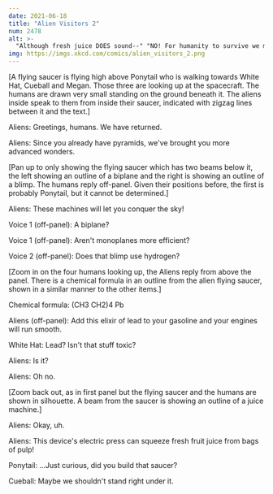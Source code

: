 ```yaml
---
date: 2021-06-18
title: "Alien Visitors 2"
num: 2478
alt: >-
  "Although fresh juice DOES sound--" "NO! For humanity to survive we must learn from the mistakes of the past."
img: https://imgs.xkcd.com/comics/alien_visitors_2.png
---
```

[A flying saucer is flying high above Ponytail who is walking towards White Hat, Cueball and Megan. Those three are looking up at the spacecraft. The humans are drawn very small standing on the ground beneath it. The aliens inside speak to them from inside their saucer, indicated with zigzag lines between it and the text.]

Aliens: Greetings, humans. We have returned.

Aliens: Since you already have pyramids, we've brought you more advanced wonders.

[Pan up to only showing the flying saucer which has two beams below it, the left showing an outline of a biplane and the right is showing an outline of a blimp. The humans reply off-panel. Given their positions before, the first is probably Ponytail, but it cannot be determined.]

Aliens: These machines will let you conquer the sky!

Voice 1 (off-panel): A biplane?

Voice 1 (off-panel): Aren't monoplanes more efficient?

Voice 2 (off-panel): Does that blimp use hydrogen?

[Zoom in on the four humans looking up, the Aliens reply from above the panel. There is a chemical formula in an outline from the alien flying saucer, shown in a similar manner to the other items.]

Chemical formula: (CH3 CH2)4 Pb

Aliens (off-panel): Add this elixir of lead to your gasoline and your engines will run smooth.

White Hat: Lead? Isn't that stuff toxic?

Aliens: Is it?

Aliens: Oh no.

[Zoom back out, as in first panel but the flying saucer and the humans are shown in silhouette. A beam from the saucer is showing an outline of a juice machine.]

Aliens: Okay, uh.

Aliens: This device's electric press can squeeze fresh fruit juice from bags of pulp!

Ponytail: ...Just curious, did you build that saucer?

Cueball: Maybe we shouldn't stand right under it.